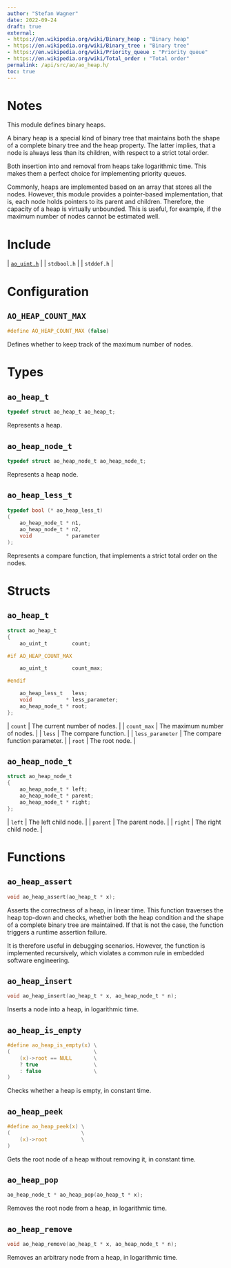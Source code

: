 ```yaml
---
author: "Stefan Wagner"
date: 2022-09-24
draft: true
external:
- https://en.wikipedia.org/wiki/Binary_heap : "Binary heap"
- https://en.wikipedia.org/wiki/Binary_tree : "Binary tree"
- https://en.wikipedia.org/wiki/Priority_queue : "Priority queue"
- https://en.wikipedia.org/wiki/Total_order : "Total order"
permalink: /api/src/ao/ao_heap.h/
toc: true
---
```


# Notes

This module defines binary heaps.

A binary heap is a special kind of binary tree that maintains both the shape of a complete binary tree and the heap property. The latter implies, that a node is always less than its children, with respect to a strict total order.

Both insertion into and removal from heaps take logarithmic time. This makes them a perfect choice for implementing priority queues.

Commonly, heaps are implemented based on an array that stores all the nodes. However, this module provides a pointer-based implementation, that is, each node holds pointers to its parent and children. Therefore, the capacity of a heap is virtually unbounded. This is useful, for example, if the maximum number of nodes cannot be estimated well.

# Include

| [`ao_uint.h`](ao_uint.h.md) |
| `stdbool.h` |
| `stddef.h` |

# Configuration

## `AO_HEAP_COUNT_MAX`

```c
#define AO_HEAP_COUNT_MAX (false)
```

Defines whether to keep track of the maximum number of nodes.

# Types

## `ao_heap_t`

```c
typedef struct ao_heap_t ao_heap_t;
```

Represents a heap.

## `ao_heap_node_t`

```c
typedef struct ao_heap_node_t ao_heap_node_t;
```

Represents a heap node.

## `ao_heap_less_t`

```c
typedef bool (* ao_heap_less_t)
(
    ao_heap_node_t * n1,
    ao_heap_node_t * n2,
    void           * parameter
);
```

Represents a compare function, that implements a strict total order on the nodes.

# Structs

## `ao_heap_t`

```c
struct ao_heap_t
{
    ao_uint_t        count;

#if AO_HEAP_COUNT_MAX

    ao_uint_t        count_max;

#endif

    ao_heap_less_t   less;
    void           * less_parameter;
    ao_heap_node_t * root;
};
```

| `count` | The current number of nodes. |
| `count_max` | The maximum number of nodes. |
| `less` | The compare function. |
| `less_parameter` | The compare function parameter. |
| `root` | The root node. |

## `ao_heap_node_t`

```c
struct ao_heap_node_t
{
    ao_heap_node_t * left;
    ao_heap_node_t * parent;
    ao_heap_node_t * right;
};
```

| `left` | The left child node. |
| `parent` | The parent node. |
| `right` | The right child node. |

# Functions

## `ao_heap_assert`

```c
void ao_heap_assert(ao_heap_t * x);
```

Asserts the correctness of a heap, in linear time. This function traverses the heap top-down and checks, whether both the heap condition and the shape of a complete binary tree are maintained. If that is not the case, the function triggers a runtime assertion failure.

It is therefore useful in debugging scenarios. However, the function is implemented recursively, which violates a common rule in embedded software engineering.

## `ao_heap_insert`

```c
void ao_heap_insert(ao_heap_t * x, ao_heap_node_t * n);
```

Inserts a node into a heap, in logarithmic time.

## `ao_heap_is_empty`

```c
#define ao_heap_is_empty(x) \
(                           \
    (x)->root == NULL       \
    ? true                  \
    : false                 \
)
```

Checks whether a heap is empty, in constant time.

## `ao_heap_peek`

```c
#define ao_heap_peek(x) \
(                       \
    (x)->root           \
)
```

Gets the root node of a heap without removing it, in constant time.

## `ao_heap_pop`

```c
ao_heap_node_t * ao_heap_pop(ao_heap_t * x);
```

Removes the root node from a heap, in logarithmic time.

## `ao_heap_remove`

```c
void ao_heap_remove(ao_heap_t * x, ao_heap_node_t * n);
```

Removes an arbitrary node from a heap, in logarithmic time.
